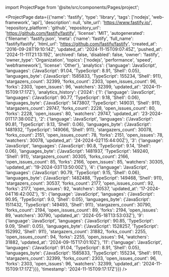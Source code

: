 
import ProjectPage from '@site/src/components/Pages/project';

<ProjectPage
    data={{'name': 'fastify', 'type': 'library', 'tags': ['nodejs', 'web-framework', 'api'], 'description': null, 'site_url': 'https://www.fastify.io/', 'repository_platform': 'github', 'repository_url': 'https://github.com/fastify/fastify', 'license': 'MIT', 'autogenerated': {'filename': 'fastify.json', 'meta': {'name': 'fastify', 'full_name': 'fastify/fastify', 'html_url': 'https://github.com/fastify/fastify', 'created_at': '2016-09-28T19:10:14Z', 'updated_at': '2024-11-15T09:07:45Z', 'pushed_at': '2024-11-11T21:13:19Z', 'archived': false, 'disabled': false, 'owner': 'fastify', 'owner_type': 'Organization', 'topics': ['nodejs', 'performance', 'speed', 'webframework'], 'license': 'Other'}, 'analytics': {'language': 'JavaScript', 'languages': {'JavaScript': 91.04, 'TypeScript': 8.91, 'Shell': 0.05}, 'languages_byte': {'JavaScript': 1585833, 'TypeScript': 155234, 'Shell': 911}, 'stargazers_count': 32399, 'forks_count': 2303, 'open_issues_count': 96, 'forks': 2303, 'open_issues': 96, 'watchers': 32399, 'updated_at': '2024-11-15T09:17:17Z'}, 'analytics_history': {'2024': {'1': {'language': 'JavaScript', 'languages': {'JavaScript': 90.77, 'TypeScript': 9.18, 'Shell': 0.06}, 'languages_byte': {'JavaScript': 1473807, 'TypeScript': 149031, 'Shell': 911}, 'stargazers_count': 29747, 'forks_count': 2228, 'open_issues_count': 80, 'forks': 2228, 'open_issues': 80, 'watchers': 29747, 'updated_at': '23-2024-01T17:38:00Z'}, '2': {'language': 'JavaScript', 'languages': {'JavaScript': 90.81, 'TypeScript': 9.13, 'Shell': 0.06}, 'languages_byte': {'JavaScript': 1481932, 'TypeScript': 149066, 'Shell': 911}, 'stargazers_count': 30078, 'forks_count': 2151, 'open_issues_count': 78, 'forks': 2151, 'open_issues': 78, 'watchers': 30078, 'updated_at': '24-2024-02T15:44:00Z'}, '3': {'language': 'JavaScript', 'languages': {'JavaScript': 90.8, 'TypeScript': 9.14, 'Shell': 0.06}, 'languages_byte': {'JavaScript': 1481937, 'TypeScript': 149240, 'Shell': 911}, 'stargazers_count': 30305, 'forks_count': 2166, 'open_issues_count': 85, 'forks': 2166, 'open_issues': 85, 'watchers': 30305, 'updated_at': '19-2024-03T13:50:00Z'}, '4': {'language': 'JavaScript', 'languages': {'JavaScript': 90.79, 'TypeScript': 9.15, 'Shell': 0.06}, 'languages_byte': {'JavaScript': 1482488, 'TypeScript': 149468, 'Shell': 911}, 'stargazers_count': 30537, 'forks_count': 2177, 'open_issues_count': 92, 'forks': 2177, 'open_issues': 92, 'watchers': 30537, 'updated_at': '17-2024-04T16:42:00Z'}, '5': {'language': 'JavaScript', 'languages': {'JavaScript': 90.95, 'TypeScript': 9.0, 'Shell': 0.05}, 'languages_byte': {'JavaScript': 1511432, 'TypeScript': 149493, 'Shell': 911}, 'stargazers_count': 30790, 'forks_count': 2194, 'open_issues_count': 89, 'forks': 2194, 'open_issues': 89, 'watchers': 30790, 'updated_at': '2024-05-18T13:53:03Z'}, '9': {'language': 'JavaScript', 'languages': {'JavaScript': 90.85, 'TypeScript': 9.09, 'Shell': 0.05}, 'languages_byte': {'JavaScript': 1528257, 'TypeScript': 152992, 'Shell': 911}, 'stargazers_count': 31882, 'forks_count': 2255, 'open_issues_count': 94, 'forks': 2255, 'open_issues': 94, 'watchers': 31882, 'updated_at': '2024-09-15T17:01:10Z'}, '11': {'language': 'JavaScript', 'languages': {'JavaScript': 91.04, 'TypeScript': 8.91, 'Shell': 0.05}, 'languages_byte': {'JavaScript': 1585833, 'TypeScript': 155234, 'Shell': 911}, 'stargazers_count': 32399, 'forks_count': 2303, 'open_issues_count': 96, 'forks': 2303, 'open_issues': 96, 'watchers': 32399, 'updated_at': '2024-11-15T09:17:17Z'}}}, 'timestamp': '2024-11-15T09:17:17Z'}}}
/>
